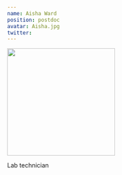 ```yaml
---
name: Aisha Ward
position: postdoc
avatar: Aisha.jpg
twitter: 
---
```


<img width="250" src="{{site.baseurl}}/images/people/{{page.avatar}}" data-action="zoom">

Lab technician
